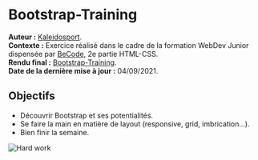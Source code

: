 # Bootstrap-Training  
  
**Auteur :** [Kaleidosport](https://github.com/Kaleidosport).  
**Contexte :** Exercice réalisé dans le cadre de la formation WebDev Junior dispensée par [BeCode](https://github.com/becodeorg), 2e partie HTML-CSS.  
**Rendu final :** [Bootstrap-Training](https://kaleidosport.github.io/Bootstrap-Training).  
**Date de la dernière mise à jour :** 04/09/2021. 
  
## Objectifs  
  
* Découvrir Bootstrap et ses potentialités.  
* Se faire la main en matière de layout (responsive, grid, imbrication...).
* Bien finir la semaine.  
  
![Hard work](https://c.tenor.com/ZSpSuhU4mZQAAAAC/gif.gif)